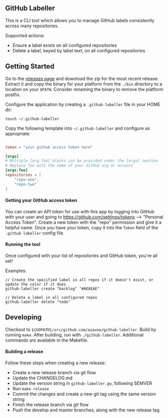 ## GitHub Labeller

This is a CLI tool which allows you to manage GitHub labels consistently across many repositories.

Supported actions:
- Ensure a label exists on all configured repositories
- Delete a label, keyed by label text, on all configured repositories

## Getting Started

Go to the [releases page](https://github.com/azavea/github-labeller/releases) and download the zip for the most recent release. Extract it and copy the binary for your platform from the `./bin` directory to a location on your `$PATH`. Consider renaming the binary to remove the platform postfix.

Configure the application by creating a `.github-labeller` file in your HOME dir:
```
touch ~/.github-labeller
```

Copy the following template into `~/.github-labeller` and configure as appropriate:
```toml

token = "your github access token here"

[orgs]
# Multiple [org.foo] blocks can be provided under the [orgs] section
# Replace foo with the name of your GitHub org or account
[orgs.foo]
repositories = [
    "repo-one",
    "repo-two"
]

```

#### Getting your GitHub access token

You can create an API token for use with this app by logging into GitHub with your user and going to https://github.com/settings/tokens --> "Personal Access Token". Create a new token with the "repo" permission and give it a helpful name. Once you have your token, copy it into the `Token` field of the `.github-labeller` config file.

#### Running the tool

Once configured with your list of repositories and GitHub token, you're all set!

Examples:
```
// Create the specified label in all repos if it doesn't exist, or update the color if it does
github-labeller create "backlog" "#AEAEAE"

// Delete a label in all configured repos
github-labeller delete "todo"
```

## Developing

Checkout to `${GOPATH}/src/github.com/azavea/github-labeller`. Build by running `make`. After building, run with `./github-labeller`. Additional commands are available in the Makefile.

#### Building a release

Follow these steps when creating a new release:
- Create a new release branch via git flow
- Update the CHANGELOG.md
- Update the version string in `github-labeller.go`, following SEMVER
- Run `make release`
- Commit the changes and create a new git tag using the same version string
- Finish the release branch via git flow
- Push the develop and master branches, along with the new release tag
